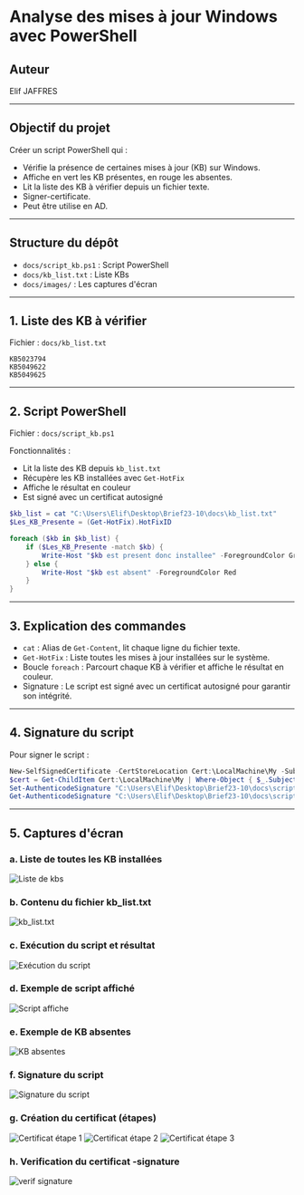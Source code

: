 # Analyse des mises à jour Windows avec PowerShell

## Auteur
Elif JAFFRES

---

## Objectif du projet

Créer un script PowerShell qui :
- Vérifie la présence de certaines mises à jour (KB) sur Windows.
- Affiche en vert les KB présentes, en rouge les absentes.
- Lit la liste des KB à vérifier depuis un fichier texte.
- Signer-certificate.
- Peut être utilise en AD.

---

## Structure du dépôt

- `docs/script_kb.ps1` : Script PowerShell
- `docs/kb_list.txt` : Liste KBs 
- `docs/images/` : Les captures d'écran

---

## 1. Liste des KB à vérifier

Fichier : `docs/kb_list.txt`
```
KB5023794
KB5049622
KB5049625
```

---

## 2. Script PowerShell

Fichier : `docs/script_kb.ps1`

Fonctionnalités :
- Lit la liste des KB depuis `kb_list.txt`
- Récupère les KB installées avec `Get-HotFix`
- Affiche le résultat en couleur
- Est signé avec un certificat autosigné

```powershell
$kb_list = cat "C:\Users\Elif\Desktop\Brief23-10\docs\kb_list.txt"
$Les_KB_Presente = (Get-HotFix).HotFixID

foreach ($kb in $kb_list) {
    if ($Les_KB_Presente -match $kb) {
        Write-Host "$kb est present donc installee" -ForegroundColor Green
    } else {
        Write-Host "$kb est absent" -ForegroundColor Red
    }
}
```

---

## 3. Explication des commandes

- `cat` : Alias de `Get-Content`, lit chaque ligne du fichier texte.
- `Get-HotFix` : Liste toutes les mises à jour installées sur le système.
- Boucle `foreach` : Parcourt chaque KB à vérifier et affiche le résultat en couleur.
- Signature : Le script est signé avec un certificat autosigné pour garantir son intégrité.

---

## 4. Signature du script

Pour signer le script :
```powershell
New-SelfSignedCertificate -CertStoreLocation Cert:\LocalMachine\My -Subject "CN=Script_KB_elif_jaffres" -Type CodeSigningCert
$cert = Get-ChildItem Cert:\LocalMachine\My | Where-Object { $_.Subject -eq "CN=Script_KB_elif_jaffres" }
Set-AuthenticodeSignature "C:\Users\Elif\Desktop\Brief23-10\docs\script_kb.ps1" -Certificate $cert
Get-AuthenticodeSignature "C:\Users\Elif\Desktop\Brief23-10\docs\script_kb.ps1" #Verif signature
```

---

## 5. Captures d'écran


### a. Liste de toutes les KB installées
![Liste de kbs](images/kb-all.png)

### b. Contenu du fichier kb_list.txt
![kb_list.txt](images/kb-list-txt.png)

### c. Exécution du script et résultat
![Exécution du script](images/exec-script.png)

### d. Exemple de script affiché
![Script affiche](images/script.png)

### e. Exemple de KB absentes
![KB absentes](images/2KB-PAS-PRESENT.png)

### f. Signature du script
![Signature du script](images/script-signature.png)

### g. Création du certificat (étapes)
![Certificat étape 1](images/certif1.png)
![Certificat étape 2](images/certif2.png)
![Certificat étape 3](images/certif3.png)


### h. Verification du certificat -signature
![verif signature](images/script-signe.png)
